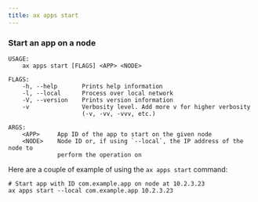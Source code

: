 ```yaml
---
title: ax apps start
---
```


### Start an app on a node

```
USAGE:
    ax apps start [FLAGS] <APP> <NODE>

FLAGS:
    -h, --help       Prints help information
    -l, --local      Process over local network
    -V, --version    Prints version information
    -v               Verbosity level. Add more v for higher verbosity
                     (-v, -vv, -vvv, etc.)

ARGS:
    <APP>     App ID of the app to start on the given node
    <NODE>    Node ID or, if using `--local`, the IP address of the node to
              perform the operation on
```

Here are a couple of example of using the `ax apps start` command:

```
# Start app with ID com.example.app on node at 10.2.3.23
ax apps start --local com.example.app 10.2.3.23
```
